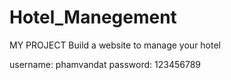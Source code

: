 # Hotel_Manegement
MY PROJECT
Build a website to manage your hotel 

username: phamvandat
password: 123456789
